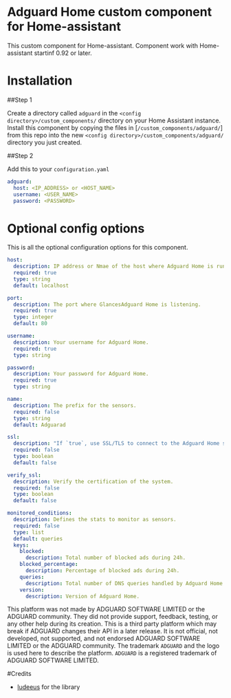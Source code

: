 # Adguard Home custom component for Home-assistant

This custom component for Home-assistant.
Component work with Home-assistant startinf 0.92 or later.

# Installation

##Step 1

Create a directory called `adguard` in the `<config directory>/custom_components/` directory on your Home Assistant instance.
Install this component by copying the files in [`/custom_components/adguard/`] from this repo into the new `<config directory>/custom_components/adguard/` directory you just created.

##Step 2

Add this to your `configuration.yaml`

```yaml
adguard:
  host: <IP_ADDRESS> or <HOST_NAME>
  username: <USER_NAME>
  password: <PASSWORD>
```
# Optional config options
This is all the optional configuration options for this component.

```yaml
host:
  description: IP address or Nmae of the host where Adguard Home is running.
  required: true
  type: string
  default: localhost
```

```yaml
port:
  description: The port where GlancesAdguard Home is listening.
  required: true
  type: integer
  default: 80
```

```yaml
username:
  description: Your username for Adguard Home.
  required: true
  type: string
```

```yaml
password:
  description: Your password for Adguard Home.
  required: true
  type: string
```

```yaml
name:
  description: The prefix for the sensors.
  required: false
  type: string
  default: Adguarad
```

```yaml
ssl:
  description: "If `true`, use SSL/TLS to connect to the Adguard Home server."
  required: false
  type: boolean
  default: false
```

```yaml
verify_ssl:
  description: Verify the certification of the system.
  required: false
  type: boolean
  default: false
```

```yaml
monitored_conditions:
  description: Defines the stats to monitor as sensors.
  required: false
  type: list
  default: queries
  keys:
    blocked:
      description: Total number of blocked ads during 24h.
    blocked_percentage:
      description: Percentage of blocked ads during 24h.
    queries:
      description: Total number of DNS queries handled by Adguard Home during 24h.
    version:
      description: Version of Adguard Home.
```

This platform was not made by ADGUARD SOFTWARE LIMITED or the ADGUARD community. They did not provide support, feedback, testing, or any other help during its creation. This is a third party platform which may break if ADGUARD changes their API in a later release. It is not official, not developed, not supported, and not endorsed ADGUARD SOFTWARE LIMITED or the ADGUARD community. The trademark `ADGUARD` and the logo is used here to describe the platform. `ADGUARD` is a registered trademark of ADGUARD SOFTWARE LIMITED.

#Credits

- [ludeeus](https://github.com/ludeeus) for the library

